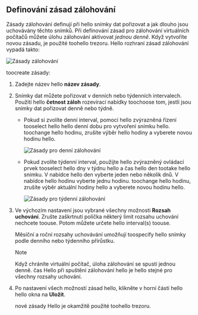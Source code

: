## <a name="defining-a-backup-policy"></a>Definování zásad zálohování
Zásady zálohování definují při hello snímky dat pořizovat a jak dlouho jsou uchovávány těchto snímků. Při definování zásad pro zálohování virtuálních počítačů můžete úlohu zálohování aktivovat *jednou denně*. Když vytvoříte novou zásadu, je použité toohello trezoru. Hello rozhraní zásad zálohování vypadá takto:

![Zásady zálohování](./media/backup-create-policy-for-vms/backup-policy.png)

toocreate zásady:

1. Zadejte název hello **název zásady**.
2. Snímky dat můžete pořizovat v denních nebo týdenních intervalech. Použití hello **četnost záloh** rozevírací nabídky toochoose tom, jestli jsou snímky dat pořizovat denně nebo týdně.
   
   * Pokud si zvolíte denní interval, pomocí hello zvýrazněná řízení tooselect hello hello denní dobu pro vytvoření snímku hello. toochange hello hodinu, zrušíte výběr hello hodiny a vyberete novou hodinu hello.
     
     ![Zásady pro denní zálohování](./media/backup-create-policy-for-vms/backup-policy-daily.png) <br/>
   * Pokud zvolíte týdenní interval, použijte hello zvýrazněný ovládací prvek tooselect hello dny v týdnu hello a čas hello den tootake hello snímku. V nabídce hello den vyberte jeden nebo několik dnů. V nabídce hello hodinu vyberte jednu hodinu. toochange hello hodinu, zrušíte výběr aktuální hodiny hello a vyberete novou hodinu hello.
     
     ![Zásady pro týdenní zálohování](./media/backup-create-policy-for-vms/backup-policy-weekly.png)
3. Ve výchozím nastavení jsou vybrané všechny možnosti **Rozsah uchování**. Zrušte zaškrtnutí políčka některý limit rozsahu uchování nechcete toouse. Potom můžete určete hello interval(s) toouse.
   
    Měsíční a roční rozsahy uchovávání umožňují toospecify hello snímky podle denního nebo týdenního přírůstku.
   
   > [!NOTE]
   > Když chráníte virtuální počítač, úloha zálohování se spustí jednou denně. čas Hello při spuštění zálohování hello je hello stejné pro všechny rozsahy uchování.
   > 
   > 
4. Po nastavení všech možností zásad hello, klikněte v horní části hello hello okna na **Uložit**.
   
    nové zásady Hello je okamžitě použité toohello trezoru.

